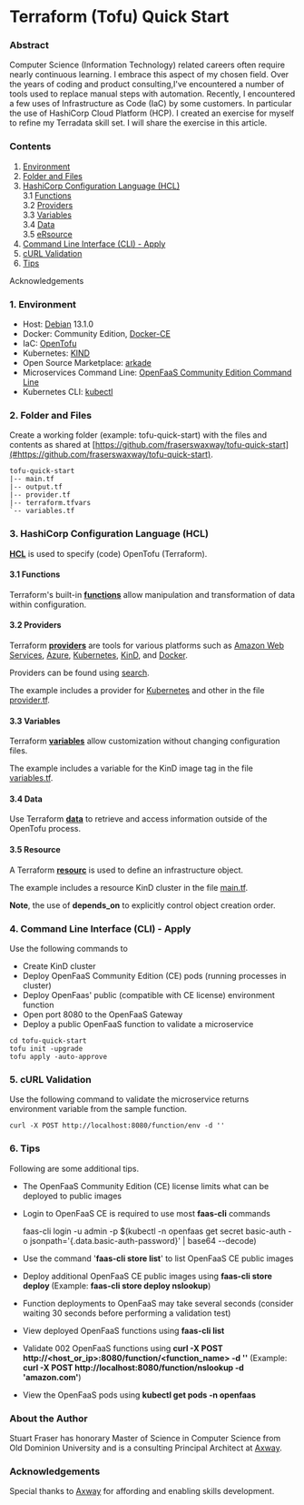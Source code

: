 # Terraform (Tofu) Quick Start

### Abstract

Computer Science (Information Technology) related 
careers often require nearly continuous learning. I embrace this 
aspect of my chosen field. Over the years of coding and
product consulting,I've encountered a number 
of tools used to replace manual steps with automation.
Recently, I encountered a few uses of Infrastructure as Code (IaC)
by some customers. In particular the use
of HashiCorp Cloud Platform (HCP). I created an exercise
for myself to refine my Terradata skill set. I will share 
the exercise in this article.


### Contents
1. [Environment](#environment)
2. [Folder and Files](#folder)
3. [HashiCorp Configuration Language (HCL)](#hcl)<br>
3.1 [Functions](#functions)<br>
3.2 [Providers](#providers)<br>
3.3 [Variables](#variables)<br>
3.4 [Data](#data)<br>
3.5 [eRsource](#resource)<br>
4. [Command Line Interface (CLI) - Apply](#apply)
5. [cURL Validation](#curl)
6. [Tips](#tips)

Acknowledgements


### 1. Environment <a id="environment"/>

* Host: [Debian](https://www.debian.org/distrib/) 13.1.0
* Docker: Community Edition, [Docker-CE](https://docs.docker.com/engine/install/)
* IaC: [OpenTofu](#https://opentofu.org/docs/intro/install/)
* Kubernetes: [KIND](https://kubernetes.io/docs/tasks/tools/)
* Open Source Marketplace: [arkade](https://docs.openfaas.com/cli/install/)
* Microservices Command Line: [OpenFaaS Community Edition Command Line](https://docs.openfaas.com/cli/install/)
* Kubernetes CLI: [kubectl](https://kubernetes.io/docs/tasks/tools/)

### 2. Folder and Files<a id="folder"/>

Create a working folder (example: tofu-quick-start) with the files
and contents as shared at 
[https://github.com/fraserswaxway/tofu-quick-start](#https://github.com/fraserswaxway/tofu-quick-start).

```
tofu-quick-start
|-- main.tf
|-- output.tf
|-- provider.tf
|-- terraform.tfvars
`-- variables.tf
```

### 3. HashiCorp Configuration Language (HCL) <a id="hcl"/>

**[HCL](https://developer.hashicorp.com/terraform/language/syntax/configuration)** is used to specify (code) OpenTofu (Terraform).

#### 3.1 Functions <a id="functions"/>

Terraform's built-in **[functions](https://opentofu.org/docs/language/functions/)** allow manipulation 
and transformation of data within configuration.

#### 3.2 Providers <a id="providers"/>

Terraform **[providers](https://opentofu.org/docs/language/providers/)**
are tools for various platforms such as [Amazon Web Services](https://aws.amazon.com/what-is-aws/), 
[Azure](https://azure.microsoft.com/en-us/resources/cloud-computing-dictionary/what-is-azure), 
[Kubernetes](https://kubernetes.io/docs/concepts/overview/), 
[KinD](https://kind.sigs.k8s.io/), 
and [Docker](https://docs.docker.com/get-started/docker-overview/).

Providers can be found using [search](https://search.opentofu.org/).

The example includes a provider for [Kubernetes](https://kubernetes.io/docs/concepts/overview/) and other in the file 
[provider.tf](https://github.com/fraserswaxway/tofu-quick-start/blob/main/provider.tf).


#### 3.3 Variables <a id="variables"/>

Terraform **[variables](https://opentofu.org/docs/language/values/variables/)** allow customization without changing
configuration files. 

The example includes a variable for the KinD image tag in the file
[variables.tf](https://github.com/fraserswaxway/tofu-quick-start/blob/main/variables.tf).


#### 3.4 Data <a id="data"/>

Use Terraform **[data](https://opentofu.org/docs/language/data-sources/)** to retrieve and access 
information outside of the OpenTofu process.

#### 3.5 Resource <a id="resource"/>

A Terraform **[resourc](https://opentofu.org/docs/language/resources/)** is used 
to define an infrastructure object.

The example includes a resource KinD cluster in the file
[main.tf](https://github.com/fraserswaxway/tofu-quick-start/blob/main/main.tf).

**Note**, the use of **depends_on** to explicitly control object creation order.


### 4. Command Line Interface (CLI) - Apply<a id="apply"/>

Use the following commands to 
- Create KinD cluster
- Deploy OpenFaaS Community Edition (CE) pods (running processes in cluster)
- Deploy OpenFaas' public (compatible with CE license) environment function  
- Open port 8080 to the OpenFaaS Gateway
- Deploy a public OpenFaaS function to validate a microservice
```
cd tofu-quick-start
tofu init -upgrade
tofu apply -auto-approve
```

### 5. cURL Validation<a id="curl"/>

Use the following command to validate the microservice returns environment variable from the sample function. 

```
curl -X POST http://localhost:8080/function/env -d ''
```

### 6. Tips<a id="tips"/>

Following are some additional tips.

- The OpenFaaS Community Edition (CE) license limits what can be deployed to public images
- Login to OpenFaaS CE is required to use most **faas-cli** commands

 
  faas-cli login -u admin -p $(kubectl -n openfaas get secret basic-auth -o jsonpath='{.data.basic-auth-password}' \| base64 --decode)

- Use the command '**faas-cli store list**' to list OpenFaaS CE public images
- Deploy additional OpenFaaS CE public images using **faas-cli store deploy <function>** (Example: **faas-cli store deploy nslookup**)
- Function deployments to OpenFaaS may take several seconds (consider waiting 30 seconds before performing a validation test)
- View deployed OpenFaaS functions using **faas-cli list**
- Validate 002 OpenFaaS functions using 
**curl -X POST http:\/\/\<host_or_ip\>:8080/function/\<function_name\> -d \'<data>\'** 
\(Example: **curl -X POST http://localhost:8080/function/nslookup -d \'amazon.com\'**\)
- View the OpenFaaS pods using **kubectl get pods -n openfaas**

### About the Author

Stuart Fraser has honorary Master of Science in Computer Science from Old Dominion University and is a 
consulting Principal Architect at [Axway](https://axway.com/).  

### Acknowledgements

Special thanks to [Axway](https://axway.com/) for affording and enabling skills development.

